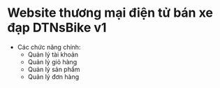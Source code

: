 # Website thương mại điện tử bán xe đạp DTNsBike v1
+ Các chức năng chính:
  - Quản lý tài khoản
  - Quản lý giỏ hàng
  - Quản lý sản phẩm
  - Quản lý đơn hàng

